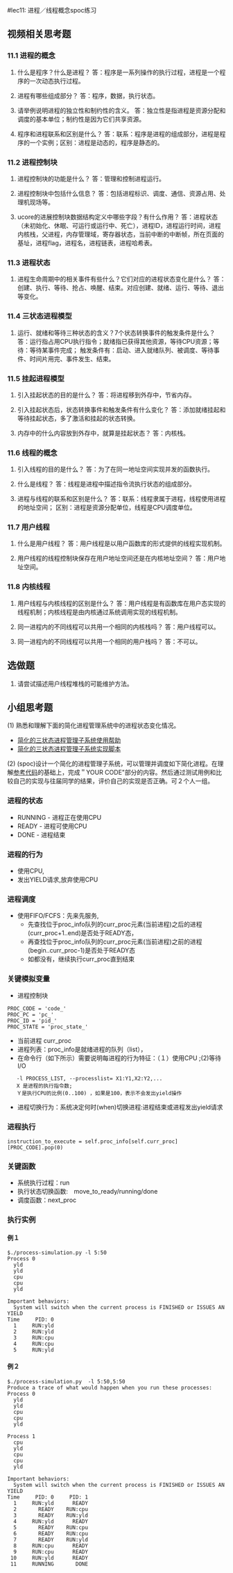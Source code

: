 #lec11: 进程／线程概念spoc练习

## 视频相关思考题

### 11.1 进程的概念

1. 什么是程序？什么是进程？
答：程序是一系列操作的执行过程，进程是一个程序的一次动态执行过程。

2. 进程有哪些组成部分？
答：程序，数据，执行状态。

3. 请举例说明进程的独立性和制约性的含义。
答：独立性是指进程是资源分配和调度的基本单位；制约性是因为它们共享资源。

4. 程序和进程联系和区别是什么？
答：联系：程序是进程的组成部分，进程是程序的一个实例；区别：进程是动态的，程序是静态的。

### 11.2 进程控制块

1. 进程控制块的功能是什么？
答：管理和控制进程运行。

2. 进程控制块中包括什么信息？
答：包括进程标识、调度、通信、资源占用、处理机现场等。

3. ucore的进展控制块数据结构定义中哪些字段？有什么作用？
答：进程状态（未初始化、休眠、可运行或运行中、死亡），进程ID，进程运行时间，进程内核栈，父进程，内存管理域，寄存器状态，当前中断的中断帧，所在页面的基址，进程flag，进程名，进程链表，进程哈希表。
  
### 11.3 进程状态

1. 进程生命周期中的相关事件有些什么？它们对应的进程状态变化是什么？
答：创建、执行、等待、抢占、唤醒、结束。对应创建、就绪、运行、等待、退出等变化。

### 11.4 三状态进程模型

1. 运行、就绪和等待三种状态的含义？7个状态转换事件的触发条件是什么？
答：运行指占用CPU执行指令；就绪指已获得其他资源，等待CPU资源；等待：等待某事件完成；
触发条件有：启动、进入就绪队列、被调度、等待事件、时间片用完、事件发生、结束。

### 11.5 挂起进程模型

1. 引入挂起状态的目的是什么？
答：将进程移到外存中，节省内存。

2. 引入挂起状态后，状态转换事件和触发条件有什么变化？
答：添加就绪挂起和等待挂起状态，多了激活和挂起的状态转换。

3. 内存中的什么内容放到外存中，就算是挂起状态？
答：内核栈。

### 11.6 线程的概念

1. 引入线程的目的是什么？
答：为了在同一地址空间实现并发的函数执行。

2. 什么是线程？
答：线程是进程中描述指令流执行状态的组成部分。

3. 进程与线程的联系和区别是什么？
答：联系：线程隶属于进程，线程使用进程的地址空间；
区别：进程是资源分配单位，线程是CPU调度单位。

### 11.7 用户线程

1. 什么是用户线程？
答：用户线程是以用户函数库的形式提供的线程实现机制。

2. 用户线程的线程控制块保存在用户地址空间还是在内核地址空间？
答：用户地址空间。

### 11.8 内核线程

1. 用户线程与内核线程的区别是什么？
答：用户线程是有函数库在用户态实现的线程机制；内核线程是由内核通过系统调用实现的线程机制。

2. 同一进程内的不同线程可以共用一个相同的内核栈吗？
答：用户线程可以。

3. 同一进程内的不同线程可以共用一个相同的用户栈吗？
答：不可以。

## 选做题
1. 请尝试描述用户线程堆栈的可能维护方法。

## 小组思考题
(1) 熟悉和理解下面的简化进程管理系统中的进程状态变化情况。
 - [简化的三状态进程管理子系统使用帮助](https://github.com/chyyuu/os_tutorial_lab/blob/master/ostep/ostep7-process-run.md)
 - [简化的三状态进程管理子系统实现脚本](https://github.com/chyyuu/os_tutorial_lab/blob/master/ostep/ostep7-process-run.py)

(2) (spoc)设计一个简化的进程管理子系统，可以管理并调度如下简化进程。在理解[参考代码](https://github.com/chyyuu/ucore_lab/blob/master/related_info/lab4/process-concept-homework.py)的基础上，完成＂YOUR CODE"部分的内容。然后通过测试用例和比较自己的实现与往届同学的结果，评价自己的实现是否正确。可２个人一组。

### 进程的状态 

 - RUNNING - 进程正在使用CPU
 - READY   - 进程可使用CPU
 - DONE    - 进程结束

### 进程的行为
 - 使用CPU, 
 - 发出YIELD请求,放弃使用CPU


### 进程调度
 - 使用FIFO/FCFS：先来先服务,
   - 先查找位于proc_info队列的curr_proc元素(当前进程)之后的进程(curr_proc+1..end)是否处于READY态，
   - 再查找位于proc_info队列的curr_proc元素(当前进程)之前的进程(begin..curr_proc-1)是否处于READY态
   - 如都没有，继续执行curr_proc直到结束

### 关键模拟变量
 - 进程控制块
```
PROC_CODE = 'code_'
PROC_PC = 'pc_'
PROC_ID = 'pid_'
PROC_STATE = 'proc_state_'
```
 - 当前进程 curr_proc 
 - 进程列表：proc_info是就绪进程的队列（list），
 - 在命令行（如下所示）需要说明每进程的行为特征：（１）使用CPU ;(2)等待I/O
```
   -l PROCESS_LIST, --processlist= X1:Y1,X2:Y2,...
   X 是进程的执行指令数; 
   Ｙ是执行CPU的比例(0..100) ，如果是100，表示不会发出yield操作
```
 - 进程切换行为：系统决定何时(when)切换进程:进程结束或进程发出yield请求

### 进程执行
```
instruction_to_execute = self.proc_info[self.curr_proc][PROC_CODE].pop(0)
```

### 关键函数
 - 系统执行过程：run
 - 执行状态切换函数:　move_to_ready/running/done　
 - 调度函数：next_proc

### 执行实例

#### 例１
```
$./process-simulation.py -l 5:50
Process 0
  yld
  yld
  cpu
  cpu
  yld

Important behaviors:
  System will switch when the current process is FINISHED or ISSUES AN YIELD
Time     PID: 0 
  1     RUN:yld 
  2     RUN:yld 
  3     RUN:cpu 
  4     RUN:cpu 
  5     RUN:yld 

```

   
#### 例２
```
$./process-simulation.py  -l 5:50,5:50
Produce a trace of what would happen when you run these processes:
Process 0
  yld
  yld
  cpu
  cpu
  yld

Process 1
  cpu
  yld
  cpu
  cpu
  yld

Important behaviors:
  System will switch when the current process is FINISHED or ISSUES AN YIELD
Time     PID: 0     PID: 1 
  1     RUN:yld      READY 
  2       READY    RUN:cpu 
  3       READY    RUN:yld 
  4     RUN:yld      READY 
  5       READY    RUN:cpu 
  6       READY    RUN:cpu 
  7       READY    RUN:yld 
  8     RUN:cpu      READY 
  9     RUN:cpu      READY 
 10     RUN:yld      READY 
 11     RUNNING       DONE 
```
